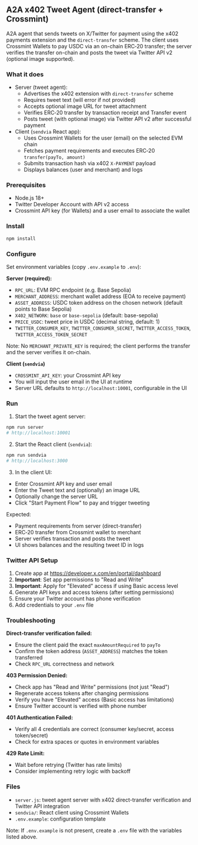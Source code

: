 ## A2A x402 Tweet Agent (direct-transfer + Crossmint)

A2A agent that sends tweets on X/Twitter for payment using the x402 payments extension and the `direct-transfer` scheme. The client uses Crossmint Wallets to pay USDC via an on-chain ERC‑20 transfer; the server verifies the transfer on-chain and posts the tweet via Twitter API v2 (optional image supported).

### What it does

- Server (tweet agent):
  - Advertises the x402 extension with `direct-transfer` scheme
  - Requires tweet text (will error if not provided)
  - Accepts optional image URL for tweet attachment
  - Verifies ERC‑20 transfer by transaction receipt and Transfer event
  - Posts tweet (with optional image) via Twitter API v2 after successful payment
- Client (`sendvia` React app):
  - Uses Crossmint Wallets for the user (email) on the selected EVM chain
  - Fetches payment requirements and executes ERC‑20 `transfer(payTo, amount)`
  - Submits transaction hash via x402 `X-PAYMENT` payload
  - Displays balances (user and merchant) and logs

### Prerequisites

- Node.js 18+
- Twitter Developer Account with API v2 access
- Crossmint API key (for Wallets) and a user email to associate the wallet

### Install

```bash
npm install
```

### Configure

Set environment variables (copy `.env.example` to `.env`):

**Server (required):**
- `RPC_URL`: EVM RPC endpoint (e.g. Base Sepolia)
- `MERCHANT_ADDRESS`: merchant wallet address (EOA to receive payment)
- `ASSET_ADDRESS`: USDC token address on the chosen network (default points to Base Sepolia)
- `X402_NETWORK`: `base` or `base-sepolia` (default: base-sepolia)
- `PRICE_USDC`: tweet price in USDC (decimal string, default: 1)
- `TWITTER_CONSUMER_KEY`, `TWITTER_CONSUMER_SECRET`, `TWITTER_ACCESS_TOKEN`, `TWITTER_ACCESS_TOKEN_SECRET`

Note: No `MERCHANT_PRIVATE_KEY` is required; the client performs the transfer and the server verifies it on-chain.

**Client (`sendvia`)**
- `CROSSMINT_API_KEY`: your Crossmint API key
- You will input the user email in the UI at runtime
- Server URL defaults to `http://localhost:10001`, configurable in the UI

### Run

1) Start the tweet agent server:
```bash
npm run server
# http://localhost:10001
```

2) Start the React client (`sendvia`):
```bash
npm run sendvia
# http://localhost:3000
```

3) In the client UI:
- Enter Crossmint API key and user email
- Enter the Tweet text and (optionally) an image URL
- Optionally change the server URL
- Click "Start Payment Flow" to pay and trigger tweeting

Expected:
- Payment requirements from server (direct-transfer)
- ERC‑20 transfer from Crossmint wallet to merchant
- Server verifies transaction and posts the tweet
- UI shows balances and the resulting tweet ID in logs

### Twitter API Setup

1. Create app at https://developer.x.com/en/portal/dashboard
2. **Important**: Set app permissions to "Read and Write"
3. **Important**: Apply for "Elevated" access if using Basic access level
4. Generate API keys and access tokens (after setting permissions)
5. Ensure your Twitter account has phone verification
6. Add credentials to your `.env` file

### Troubleshooting

**Direct-transfer verification failed:**
- Ensure the client paid the exact `maxAmountRequired` to `payTo`
- Confirm the token address (`ASSET_ADDRESS`) matches the token transferred
- Check `RPC_URL` correctness and network

**403 Permission Denied:**
- Check app has "Read and Write" permissions (not just "Read")
- Regenerate access tokens after changing permissions
- Verify you have "Elevated" access (Basic access has limitations)
- Ensure Twitter account is verified with phone number

**401 Authentication Failed:**
- Verify all 4 credentials are correct (consumer key/secret, access token/secret)
- Check for extra spaces or quotes in environment variables

**429 Rate Limit:**
- Wait before retrying (Twitter has rate limits)
- Consider implementing retry logic with backoff

### Files

- `server.js`: tweet agent server with x402 direct-transfer verification and Twitter API integration
- `sendvia/`: React client using Crossmint Wallets
- `.env.example`: configuration template

Note: If `.env.example` is not present, create a `.env` file with the variables listed above.